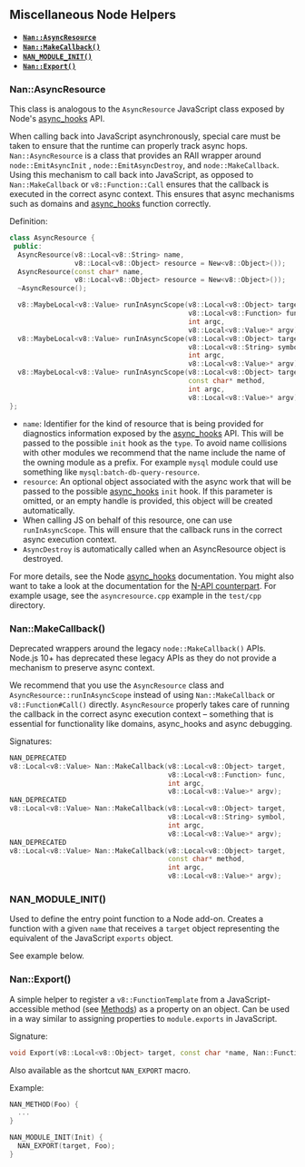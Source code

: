 ## Miscellaneous Node Helpers

- <a href="#api_nan_asyncresource"><b><code>Nan::AsyncResource</code></b></a>
- <a href="#api_nan_make_callback"><b><code>Nan::MakeCallback()</code></b></a>
- <a href="#api_nan_module_init"><b><code>NAN_MODULE_INIT()</code></b></a>
- <a href="#api_nan_export"><b><code>Nan::Export()</code></b></a>

<a name="api_nan_asyncresource"></a>

### Nan::AsyncResource

This class is analogous to the `AsyncResource` JavaScript class exposed by Node's [async_hooks][] API.

When calling back into JavaScript asynchronously, special care must be taken to ensure that the runtime can properly
track async hops. `Nan::AsyncResource` is a class that provides an RAII wrapper around `node::EmitAsyncInit`
, `node::EmitAsyncDestroy`, and `node::MakeCallback`. Using this mechanism to call back into JavaScript, as opposed
to `Nan::MakeCallback` or
`v8::Function::Call` ensures that the callback is executed in the correct async context. This ensures that async
mechanisms such as domains and [async_hooks][] function correctly.

Definition:

```c++
class AsyncResource {
 public:
  AsyncResource(v8::Local<v8::String> name,
                v8::Local<v8::Object> resource = New<v8::Object>());
  AsyncResource(const char* name,
                v8::Local<v8::Object> resource = New<v8::Object>());
  ~AsyncResource();

  v8::MaybeLocal<v8::Value> runInAsyncScope(v8::Local<v8::Object> target,
                                            v8::Local<v8::Function> func,
                                            int argc,
                                            v8::Local<v8::Value>* argv);
  v8::MaybeLocal<v8::Value> runInAsyncScope(v8::Local<v8::Object> target,
                                            v8::Local<v8::String> symbol,
                                            int argc,
                                            v8::Local<v8::Value>* argv);
  v8::MaybeLocal<v8::Value> runInAsyncScope(v8::Local<v8::Object> target,
                                            const char* method,
                                            int argc,
                                            v8::Local<v8::Value>* argv);
};
```

* `name`: Identifier for the kind of resource that is being provided for diagnostics information exposed by
  the [async_hooks][]
  API. This will be passed to the possible `init` hook as the `type`. To avoid name collisions with other modules we
  recommend that the name include the name of the owning module as a prefix. For example `mysql` module could use
  something like
  `mysql:batch-db-query-resource`.
* `resource`: An optional object associated with the async work that will be passed to the possible [async_hooks][]
  `init` hook. If this parameter is omitted, or an empty handle is provided, this object will be created automatically.
* When calling JS on behalf of this resource, one can use `runInAsyncScope`. This will ensure that the callback runs in
  the correct async execution context.
* `AsyncDestroy` is automatically called when an AsyncResource object is destroyed.

For more details, see the Node [async_hooks][] documentation. You might also want to take a look at the documentation
for the
[N-API counterpart][napi]. For example usage, see the `asyncresource.cpp` example in the `test/cpp` directory.

<a name="api_nan_make_callback"></a>

### Nan::MakeCallback()

Deprecated wrappers around the legacy `node::MakeCallback()` APIs. Node.js 10+ has deprecated these legacy APIs as they
do not provide a mechanism to preserve async context.

We recommend that you use the `AsyncResource` class and `AsyncResource::runInAsyncScope` instead of
using `Nan::MakeCallback` or
`v8::Function#Call()` directly. `AsyncResource` properly takes care of running the callback in the correct async
execution context – something that is essential for functionality like domains, async_hooks and async debugging.

Signatures:

```c++
NAN_DEPRECATED
v8::Local<v8::Value> Nan::MakeCallback(v8::Local<v8::Object> target,
                                       v8::Local<v8::Function> func,
                                       int argc,
                                       v8::Local<v8::Value>* argv);
NAN_DEPRECATED
v8::Local<v8::Value> Nan::MakeCallback(v8::Local<v8::Object> target,
                                       v8::Local<v8::String> symbol,
                                       int argc,
                                       v8::Local<v8::Value>* argv);
NAN_DEPRECATED
v8::Local<v8::Value> Nan::MakeCallback(v8::Local<v8::Object> target,
                                       const char* method,
                                       int argc,
                                       v8::Local<v8::Value>* argv);
```

<a name="api_nan_module_init"></a>

### NAN_MODULE_INIT()

Used to define the entry point function to a Node add-on. Creates a function with a given `name` that receives
a `target` object representing the equivalent of the JavaScript `exports` object.

See example below.

<a name="api_nan_export"></a>

### Nan::Export()

A simple helper to register a `v8::FunctionTemplate` from a JavaScript-accessible method (see [Methods](./methods.md))
as a property on an object. Can be used in a way similar to assigning properties to `module.exports` in JavaScript.

Signature:

```c++
void Export(v8::Local<v8::Object> target, const char *name, Nan::FunctionCallback f)
```

Also available as the shortcut `NAN_EXPORT` macro.

Example:

```c++
NAN_METHOD(Foo) {
  ...
}

NAN_MODULE_INIT(Init) {
  NAN_EXPORT(target, Foo);
}
```

[async_hooks]: https://nodejs.org/dist/latest-v9.x/docs/api/async_hooks.html

[napi]: https://nodejs.org/dist/latest-v9.x/docs/api/n-api.html#n_api_custom_asynchronous_operations
